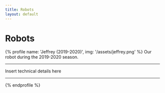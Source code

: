 ```yaml
---
title: Robots
layout: default
---
```

# Robots
{% profile name: 'Jeffrey (2019-2020)', img: '/assets/jeffrey.png' %}
Our robot during the 2019-2020 season.

----

Insert technical details here

----

{% endprofile %}
